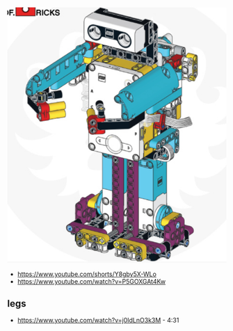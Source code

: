 #



![Alt text](image.png)

* https://www.youtube.com/shorts/Y8gby5X-WLo
* https://www.youtube.com/watch?v=P5GOXGAt4Kw



## legs

* https://www.youtube.com/watch?v=j0IdLnO3k3M - 4:31

